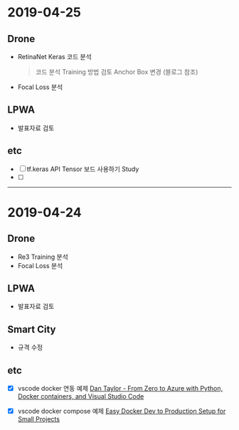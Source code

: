 # 2019-04-25

## Drone

- RetinaNet Keras 코드 분석
  > 코드 분석
  > Training 방법 검토
  > Anchor Box 변경 (블로그 참조)
- Focal Loss 분석

## LPWA

- 발표자료 검토

## etc

- [ ] tf.keras API Tensor 보드 사용하기 Study
- [ ]

---

# 2019-04-24

## Drone

- Re3 Training 분석
- Focal Loss 분석

## LPWA

- 발표자료 검토

## Smart City

- 규격 수정

## etc

- [x] vscode docker 연동 예제
      [Dan Taylor - From Zero to Azure with Python, Docker containers, and Visual Studio Code](https://www.youtube.com/watch?v=I1cG1FRjFOQ)

- [x] vscode docker compose 예제
      [Easy Docker Dev to Production Setup for Small Projects](https://www.youtube.com/watch?v=LSyIE-bTt5U)
